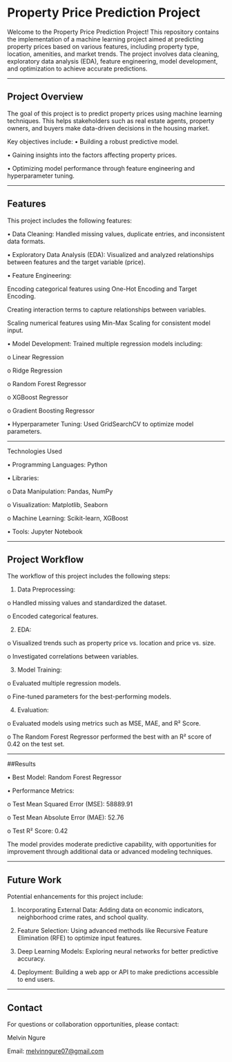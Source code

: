 # Property Price Prediction Project

Welcome to the Property Price Prediction Project! This repository contains the implementation of a machine learning project aimed at predicting property prices based on various features, including property type, location, amenities, and market trends. The project involves data cleaning, exploratory data analysis (EDA), feature engineering, model development, and optimization to achieve accurate predictions.
________________________________________
## Project Overview

The goal of this project is to predict property prices using machine learning techniques. This helps stakeholders such as real estate agents, property owners, and buyers make data-driven decisions in the housing market.

Key objectives include:
•	Building a robust predictive model.

•	Gaining insights into the factors affecting property prices.

•	Optimizing model performance through feature engineering and hyperparameter tuning.
________________________________________
## Features
This project includes the following features:

•	Data Cleaning: Handled missing values, duplicate entries, and inconsistent data formats.


•	Exploratory Data Analysis (EDA): Visualized and analyzed relationships between features and the target variable (price).


•	Feature Engineering:

Encoding categorical features using One-Hot Encoding and Target Encoding.
   
   Creating interaction terms to capture relationships between variables.
   
   Scaling numerical features using Min-Max Scaling for consistent model input.
   
   
•	Model Development: Trained multiple regression models including:

o	Linear Regression

o	Ridge Regression

o	Random Forest Regressor

o	XGBoost Regressor

o	Gradient Boosting Regressor

•	Hyperparameter Tuning: Used GridSearchCV to optimize model parameters.
________________________________________
Technologies Used

•	Programming Languages: Python

•	Libraries:

o	Data Manipulation: Pandas, NumPy

o	Visualization: Matplotlib, Seaborn

o	Machine Learning: Scikit-learn, XGBoost



•	Tools: Jupyter Notebook
________________________________________
## Project Workflow
The workflow of this project includes the following steps:

1.	Data Preprocessing:
   
o	Handled missing values and standardized the dataset.

o	Encoded categorical features.


2.	EDA:
   
o	Visualized trends such as property price vs. location and price vs. size.

o	Investigated correlations between variables.


3.	Model Training:
   
o	Evaluated multiple regression models.

o	Fine-tuned parameters for the best-performing models.


4.	Evaluation:
   
o	Evaluated models using metrics such as MSE, MAE, and R² Score.

o	The Random Forest Regressor performed the best with an R² score of 0.42 on the test set.

________________________________________
##Results

•	Best Model: Random Forest Regressor


•	Performance Metrics:

o	Test Mean Squared Error (MSE): 58889.91

o	Test Mean Absolute Error (MAE): 52.76

o	Test R² Score: 0.42

The model provides moderate predictive capability, with opportunities for improvement through additional data or advanced modeling techniques.
________________________________________
## Future Work

Potential enhancements for this project include:

1.	Incorporating External Data: Adding data on economic indicators, neighborhood crime rates, and school quality.
   
2.	Feature Selection: Using advanced methods like Recursive Feature Elimination (RFE) to optimize input features.
   
3.	Deep Learning Models: Exploring neural networks for better predictive accuracy.
   
4.	Deployment: Building a web app or API to make predictions accessible to end users.
   ________________________________________
## Contact
For questions or collaboration opportunities, please contact:

Melvin Ngure

Email: melvinngure07@gmail.com

